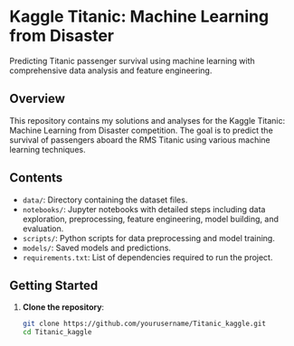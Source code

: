 # Kaggle Titanic: Machine Learning from Disaster

Predicting Titanic passenger survival using machine learning with comprehensive data analysis and feature engineering.

## Overview

This repository contains my solutions and analyses for the Kaggle Titanic: Machine Learning from Disaster competition. The goal is to predict the survival of passengers aboard the RMS Titanic using various machine learning techniques.

## Contents

- `data/`: Directory containing the dataset files.
- `notebooks/`: Jupyter notebooks with detailed steps including data exploration, preprocessing, feature engineering, model building, and evaluation.
- `scripts/`: Python scripts for data preprocessing and model training.
- `models/`: Saved models and predictions.
- `requirements.txt`: List of dependencies required to run the project.

## Getting Started

1. **Clone the repository**:
   ```bash
   git clone https://github.com/yourusername/Titanic_kaggle.git
   cd Titanic_kaggle
